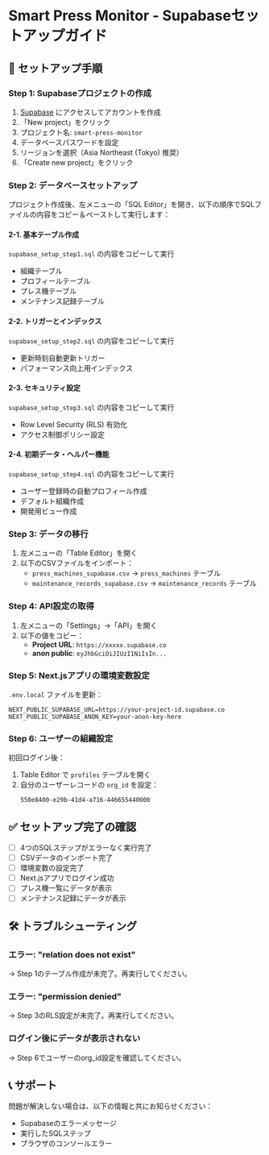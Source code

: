 # Smart Press Monitor - Supabaseセットアップガイド

## 🚀 セットアップ手順

### Step 1: Supabaseプロジェクトの作成

1. [Supabase](https://supabase.com) にアクセスしてアカウントを作成
2. 「New project」をクリック
3. プロジェクト名: `smart-press-monitor`
4. データベースパスワードを設定
5. リージョンを選択（Asia Northeast (Tokyo) 推奨）
6. 「Create new project」をクリック

### Step 2: データベースセットアップ

プロジェクト作成後、左メニューの「SQL Editor」を開き、以下の順序でSQLファイルの内容をコピー＆ペーストして実行します：

#### 2-1. 基本テーブル作成
`supabase_setup_step1.sql` の内容をコピーして実行
- 組織テーブル
- プロフィールテーブル  
- プレス機テーブル
- メンテナンス記録テーブル

#### 2-2. トリガーとインデックス
`supabase_setup_step2.sql` の内容をコピーして実行
- 更新時刻自動更新トリガー
- パフォーマンス向上用インデックス

#### 2-3. セキュリティ設定
`supabase_setup_step3.sql` の内容をコピーして実行
- Row Level Security (RLS) 有効化
- アクセス制御ポリシー設定

#### 2-4. 初期データ・ヘルパー機能
`supabase_setup_step4.sql` の内容をコピーして実行
- ユーザー登録時の自動プロフィール作成
- デフォルト組織作成
- 開発用ビュー作成

### Step 3: データの移行

1. 左メニューの「Table Editor」を開く
2. 以下のCSVファイルをインポート：
   - `press_machines_supabase.csv` → `press_machines` テーブル
   - `maintenance_records_supabase.csv` → `maintenance_records` テーブル

### Step 4: API設定の取得

1. 左メニューの「Settings」→「API」を開く
2. 以下の値をコピー：
   - **Project URL**: `https://xxxxx.supabase.co`
   - **anon public**: `eyJhbGciOiJIUzI1NiIsIn...`

### Step 5: Next.jsアプリの環境変数設定

`.env.local` ファイルを更新：

```env
NEXT_PUBLIC_SUPABASE_URL=https://your-project-id.supabase.co
NEXT_PUBLIC_SUPABASE_ANON_KEY=your-anon-key-here
```

### Step 6: ユーザーの組織設定

初回ログイン後：

1. Table Editor で `profiles` テーブルを開く
2. 自分のユーザーレコードの `org_id` を設定：
   ```
   550e8400-e29b-41d4-a716-446655440000
   ```

## ✅ セットアップ完了の確認

- [ ] 4つのSQLステップがエラーなく実行完了
- [ ] CSVデータのインポート完了
- [ ] 環境変数の設定完了
- [ ] Next.jsアプリでログイン成功
- [ ] プレス機一覧にデータが表示
- [ ] メンテナンス記録にデータが表示

## 🛠 トラブルシューティング

### エラー: "relation does not exist"
→ Step 1のテーブル作成が未完了。再実行してください。

### エラー: "permission denied"
→ Step 3のRLS設定が未完了。再実行してください。

### ログイン後にデータが表示されない
→ Step 6でユーザーのorg_id設定を確認してください。

## 📞 サポート

問題が解決しない場合は、以下の情報と共にお知らせください：
- Supabaseのエラーメッセージ
- 実行したSQLステップ
- ブラウザのコンソールエラー